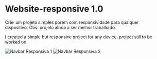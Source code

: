 # Website-responsive 1.0

Criei um projeto simples porem com responsividade para qualquer dispositivo.
Obs. projeto ainda a ser melhor trabalhado. 


I created a simple but responsive project for any device.
project still to be worked on.


![Navbar Responsiva 1](https://user-images.githubusercontent.com/105504791/222955837-23649d1f-1e97-4ccb-b8f6-e02330ca28f7.jpg)
![Navbar Responsiva 2](https://user-images.githubusercontent.com/105504791/222955840-aa01df1e-573b-4be8-95b0-963e94001687.jpg)
